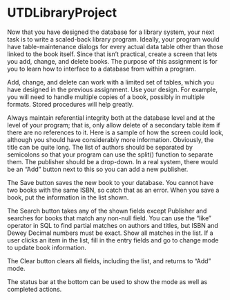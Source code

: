 # UTDLibraryProject
 
Now that you have designed the database for a library system, your next task is to write a scaled-back library program.  Ideally, your program would have table-maintenance dialogs for every actual data table other than those linked to the book itself.  Since that isn’t practical, create a screen that lets you add, change, and delete books.  The purpose of this assignment is for you to learn how to interface to a database from within a program.

Add, change, and delete can work with a limited set of tables, which you have designed in the previous assignment.  Use your design.  For example, you will need to handle multiple copies of a book, possibly in multiple formats.   Stored procedures will help greatly.

Always maintain referential integrity both at the database level and at the level of your program; that is, only allow delete of a secondary table item if there are no references to it.  Here is a sample of how the screen could look, although you should have considerably more information.  Obviously, the title can be quite long.  The list of authors should be separated by semicolons so that your program can use the split() function to separate them.  The publisher should be a drop-down.  In a real system, there would be an “Add” button next to this so you can add a new publisher.

The Save button saves the new book to your database.  You cannot have two books with the same ISBN, so catch that as an error.  When you save a book, put the information in the list shown.  

The Search button takes any of the shown fields except Publisher and searches for books that match any non-null field.  You can use the “like” operator in SQL to find partial matches on authors and titles, but ISBN and Dewey Decimal numbers must be exact.  Show all matches in the list.  If a user clicks an item in the list, fill in the entry fields and go to change mode to update book information.

The Clear button clears all fields, including the list, and returns to “Add” mode.

The status bar at the bottom can be used to show the mode as well as completed actions. 
